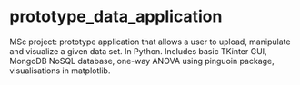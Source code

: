# prototype_data_application
MSc project: prototype application that allows a user to upload, manipulate and visualize a given data set. In Python.
Includes basic TKinter GUI, MongoDB NoSQL database, one-way ANOVA using pinguoin package, visualisations in matplotlib.
